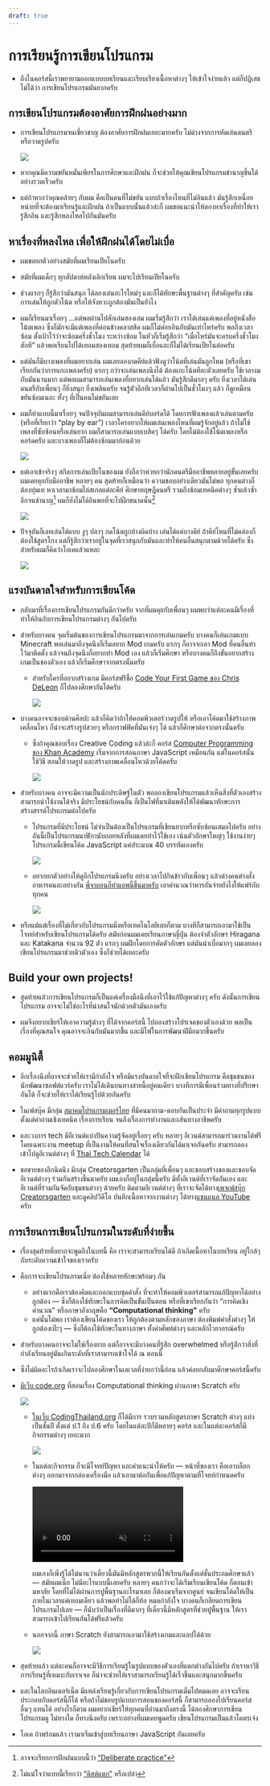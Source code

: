 ```yaml
---
draft: true
---
```


# การเรียนรู้การเขียนโปรแกรม

- ถึงในคอร์สนี้เราพยายามออกแบบบทเรียนและเรียบเรียงเนื้อหาต่างๆ ให้เข้าใจง่ายแล้ว
  แต่ก็ปฏิเสธไม่ได้ว่า
  การเขียนโปรแกรมมันยากครับ

## การเขียนโปรแกรมต้องอาศัยการฝึกฝนอย่างมาก

- การเขียนโปรแกรมจนเชี่ยวชาญ
  ต้องอาศัยการฝึกฝนเยอะมากครับ
  ไม่ต่างจากการหัดเล่นดนตรีหรือวาดรูปครับ

  ![](https://im.dt.in.th/ipfs/bafybeifclfhm2vantukuug6nrvli5zit2y7fgltywnnv77pkxrqkmqkvxu/image.webp)

- หากคุณมีความขยันหมั่นเพียรในการศึกษาและฝึกฝน
  ก็จะช่วยให้คุณเขียนโปรแกรมชำนาญขึ้นได้อย่างรวดเร็วครับ

- แต่ถ้าหากว่าคุณคล้ายๆ กับผม คือเป็นคนที่ไม่ขยัน
  แบบถ้าเรื่องไหนที่ไม่อินแล้ว มันรู้สึกเหนื่อยหน่ายที่จะต้องมาเรียนรู้และฝึกฝน
  ถ้าเป็นแบบนั้นแล้วล่ะก็
  ผมขอแนะนำให้ลองหาเรื่องที่ทำให้เรารู้สึกอิน และรู้สึกหลงไหลไปกันมันครับ

## หาเรื่องที่หลงไหล เพื่อให้ฝึกฝนได้โดยไม่เบื่อ

- ผมขอยกตัวอย่างสมัยที่ผมเรียนเปียโนครับ

- สมัยที่ผมเด็กๆ ทุกสัปดาห์หลังเลิกเรียน ผมจะไปเรียนเปียโนครับ

- ช่วงแรกๆ ก็รู้สึกว่ามันสนุก ได้ลองเล่นอะไรใหม่ๆ และก็ได้ทักษะพื้นฐานต่างๆ ที่สำคัญครับ
  เช่น การเล่นให้ถูกตัวโน้ต หรือให้จังหวะถูกต้องมันเป็นยังไง

- ผมก็เรียนมาเรื่อยๆ
  …แต่พอผ่านไปสักเล่มสองเล่ม ผมเริ่มรู้สึกว่า
  เราได้เล่นแค่เพลงที่อยู่หนังสือโน้ตเพลง ซึ่งก็มักจะมีแต่เพลงที่ค่อนข้างคลาสสิค ผมก็ไม่ค่อยอินกับมันเท่าไหร่ครับ
  พอถึงเวลาซ้อม ตั้งเป้าไว้ว่าจะซ้อมครึ่งชั่วโมง
  ระหว่างซ้อม ในหัวก็เริ่มรู้สึกว่า “เมื่อไหร่มันจะครบครึ่งชั่วโมงสักที”
  แล้วพอเรียนไปได้เทอมสองเทอม สุดท้ายผมก็เบื่อและก็ไม่ได้เรียนเปียโนต่อครับ

- แต่มันก็มีบางเพลงที่ผมอยากเล่น
  ผมเลยลองกดคีย์แล้วฟังดูว่าโน้ตที่เล่นมันถูกไหม (หรือที่เขาเรียกกันว่าการแกะเพลงครับ)
  แรกๆ กว่าจะเล่นเพลงนึงได้ ต้องแกะโน้ตทีละตัวเลยครับ ใช้เวลางมกับมันนานมาก
  แต่พอผมสามารถเล่นเพลงที่อยากเล่นได้แล้ว มันรู้สึกดีมากๆ ครับ
  ยิ่งเวลาได้เล่นดนตรีกับเพื่อนๆ ก็ยิ่งสนุก ยิ่งเพลินครับ จนรู้ตัวอีกทีเวลาก็ผ่านไปเป็นชั่วโมงๆ แล้ว
  ก็ดูเหมือนขยันซ้อมเนอะ ทั้งๆ ที่เป็นคนไม่ขยันเลย

- ผมก็ทำแบบนี้มาเรื่อยๆ
  จนปัจจุบันผมสามารถเล่นคีย์บอร์ดได้ โดยการฟังเพลงแล้วเล่นตามครับ (หรือที่เรียกว่า “play by ear”)
  เวลาใครอยากให้ผมเล่นเพลงไหนที่ผมรู้จักอยู่แล้ว ถ้าไม่ใช่เพลงที่ซับซ้อนหรือเล่นยาก ผมก็สามารถเล่นแบบเบสิคๆ ได้ครับ โดยไม่ต้องใช้โน้ตเพลงหรือคอร์ดครับ และบางเพลงก็ไม่ต้องซ้อมมาก่อนด้วย

  ![](https://im.dt.in.th/ipfs/bafybeihnen446bdv2d26t6fr4v2bfqy577cgdki63qhacv7azd7dvoxzfe/image.webp)

- แต่เอาเข้าจริงๆ สกิลการเล่นเปียโนของผม ยังถือว่าห่วยกว่านักดนตรีมืออาชีพหลายอยู่ขั้นเลยครับ
  ผมเคยคุยกับมืออาชีพ หลายๆ คน
  สุดท้ายก็เหมือนว่า ความชอบอย่างเดียวมันไม่พอ
  ทุกคนต่างก็ต้องทุ่มเท
  หาเวลามาซ้อมไล่สเกลแต่ละคีย์ ศึกษาทฤษฎีดนตรี รวมถึงซ้อมเทคนิคต่างๆ ซ้ำแล้วซ้ำอีกจนชำนาญ[^deliberate]
  ผมก็ยังไม่ได้อินพอที่จะไปฝึกขนาดนั้น[^tist]

  ![](https://im.dt.in.th/ipfs/bafybeieuxlqnnjrxcrxpkohwn54mrmcnjkyw4xafbkhxvggsgpxxqcdpli/image.webp)

- ปัจจุบันก็เลยเล่นได้แบบ งูๆ ปลาๆ กดโน้ตถูกบ้างผิดบ้าง เล่นได้แค่บางคีย์
  ถ้าคีย์ไหนที่ไม่คล่องก็ต้องใช้สูตรโกง
  แต่ก็รู้สึกว่าเราอยู่ในจุดที่เราสนุกกับมันและทำให้คนอื่นสนุกตามด้วยได้ครับ
  ซึ่งสำหรับผมก็คิดว่าโอเคแล้วแหละ

  ![](https://im.dt.in.th/ipfs/bafybeibc5732fway4lkcwkgl2zs4vxxo35svdp7nvlut7ujsonnpjcqn3m/image.webp)

[^deliberate]: อาจจะเรียกการฝึกฝนแบบนี้ว่า [“Deliberate practice”](https://jamesclear.com/beginners-guide-deliberate-practice)
[^tist]: ไม่แน่ใจว่าแบบนี้เรียกว่า [“ติสต์แตก”](https://www.facebook.com/watch/?v=840458374085119) หรือเปล่า

## แรงบันดาลใจสำหรับการเขียนโค้ด

- กลับมาที่เรื่องการเขียนโปรแกรมกันดีกว่าครับ
  จากที่ผมคุยกับเพื่อนๆ ผมพบว่าแต่ละคนมีเรื่องที่ทำให้อินกับการเขียนโปรแกรมต่างๆ กันไปครับ

- สำหรับบางคน จุดเริ่มต้นของการเขียนโปรแกรมมาจากการเล่นเกมครับ
  บางคนก็เล่นเกมแบบ Minecraft
  พอเล่นมาถึงจุดนึงก็เริ่มอยาก Mod เกมครับ
  แรกๆ ก็อาจจะเอา Mod ที่คนอื่นทำไว้มาติดตั้ง
  แล้วจนถึงจุดนึงก็อยากทำ Mod เอง แล้วก็เริ่มศึกษา
  หรือบางคนก็ถึงขั้นอยากสร้างเกมเป็นของตัวเอง แล้วก็เริ่มศึกษาจากตรงนั้นครับ

  - สำหรับใครที่อยากสร้างเกม
    มีคอร์สฟรีชื่อ [Code Your First Game ของ Chris DeLeon](https://www.udemy.com/course/code-your-first-game/)
    ก็ไปลองศึกษากันได้ครับ

    ![](https://im.dt.in.th/ipfs/bafybeig3adfnmy4vagqwe4pn26dcdj4xlw22obmlqah2krqlodljvmsvvu/image.webp)

- บางคนอาจจะชอบด้านศิลปะ
  แล้วก็คิดว่าถ้าให้คอมพิวเตอร์วาดรูปให้
  หรือเอาโค้ดมาใช้สร้างภาพเคลื่อนไหว
  ก็น่าจะสร้างรูปสวยๆ หรือกราฟฟิคที่มันเจ๋งๆ ได้ แล้วก็ศึกษาต่อจากตรงนั้นครับ

  - ซึ่งถ้าคุณชอบเรื่อง Creative Coding แล้วล่ะก็
    คอร์ส [Computer Programming ของ Khan Academy](https://www.khanacademy.org/computing/computer-programming) เริ่มจากการสอนภาษา JavaScript เหมือนกัน
    แต่ในคอร์สนั้น ใช้วิธี สอนให้วาดรูป และสร้างภาพเคลื่อนไหวด้วยโค้ดครับ

    ![](https://im.dt.in.th/ipfs/bafybeihhqgt4xnp3eu4uh3oa3qipayrnvi6vxffdz6b7ayrr2ei2xifmou/image.webp)

- สำหรับบางคน อาจจะมีความเป็นนักประดิษฐ์ในตัว
  พอลองเขียนโปรแกรมแล้วเห็นสิ่งที่ตัวเองสร้างสามารถนำใช้งานได้จริง มีประโยชน์กับคนอื่น
  ก็เป็นไฟที่มาเติมพลังให้ได้พัฒนาทักษะการสร้างสรรค์โปรแกรมต่อไปครับ

  - โปรแกรมที่มีประโยชน์ ไม่จำเป็นต้องเป็นโปรแกรมที่เขียนยากหรือซับซ้อนเสมอไปครับ
    อย่างอันนี้เป็นโปรแกรมนาฬิกานับถอยหลังที่ผมเคยทำไว้ใช้เอง เน้นตัวอักษรใหญ่ๆ ใช้งานง่ายๆ
    โปรแกรมนี้เขียนโค้ด JavaScript แค่ประมาณ 40 บรรทัดเองครับ

    ![](https://im.dt.in.th/ipfs/bafybeihsyni3bn36xteyrwho4fzxl4uavjdpm3lcksslpl67cvdh7ounzi/image.webp)

  - อยากยกตัวอย่างให้ดูอีกโปรแกรมนึงครับ
    อย่างเวลาไปกินข้าวกับเพื่อนๆ แล้วต่างคนต่างสั่งอาหารคนละอย่างกัน
    [พี่จาบอนก็ทำแอพนี้ขึ้นมาครับ](https://twitter.com/Jabont/status/1194775856628895745)
    เอาคำนวณว่าหารกันจ่ายยังไงให้แฟร์กับทุกคน

    [![](https://im.dt.in.th/ipfs/bafybeiczsooeblmva4dde4syhedlktdvfzdmk4otwq6tx6aurbuljx63me/image.webp)](https://twitter.com/Jabont/status/1194775856628895745)

- หรือแม้แต่เรื่องที่ไม่เกี่ยวกับโปรแกรมมิ่งหรือเทคโนโลยีเลยก็ตาม บางทีก็สามารถเอามาใช้เป็นโจทย์สำหรับเขียนโปรแกรมได้ครับ
  สมัยก่อนผมเคยเรียนภาษาญี่ปุ่น ต้องจำตัวอักษร Hiragana และ Katakana จำนวน 92 ตัว
  แรกๆ ผมฝึกโดยการคัดตัวอักษร แต่มันน่าเบื่อมากๆ
  ผมเลยลองเขียนโปรแกรมมาช่วยติวตัวเอง ซึ่งก็ช่วยได้เยอะครับ

## Build your own projects!

- สุดท้ายแล้วการเขียนโปรแกรมก็เป็นแค่เครื่องมือนึงที่เอาไว้ใช้แก้ปัญหาต่างๆ ครับ
  ดังนั้นการเขียนโปรแกรม อาจจะไม่ใช่อะไรที่น่าสนใจนักด้วยตัวมันเองครับ

- ผมจึงอยากเชียร์ให้เอาความรู้ต่างๆ ที่ได้จากคอร์สนี้ ไปลองสร้างโปรเจคของตัวเองด้วย
  พอเป็นเรื่องที่คุณสนใจ คุณอาจจะอินกับมันมากขึ้น และมีไฟในการพัฒนาฝีมือมากขึ้นครับ

## คอมมูนิตี้

- อีกเรื่องนึงที่อาจจะช่วยให้เรามีกำลังใจ หรือมีแรงบันดาลใจที่จะฝึกเขียนโปรแกรม คือชุมชนของนักพัฒนาซอฟต์แวร์ครับ
  เราไม่ได้เดินบนทางสายนี้อยู่คนเดียว
  บางทีการมีเพื่อนร่วมทางที่ปรึกษากันได้ ก็จะช่วยให้เราได้เรียนรู้ไปด้วยกันครับ

- ในเฟสบุ๊ค มีกลุ่ม [สมาคมโปรแกรมเมอร์ไทย](https://www.facebook.com/groups/240703846140892) ที่มีคนมาถาม-ตอบกันเป็นประจำ
  มีคำถามทุกรูปแบบ ตั้งแต่คำถามเชิงเทคนิค เรื่องการเรียน จนถึงเรื่องการทำงานและเส้นทางอาชีพครับ

- และวงการ tech
  มีอีเวนต์แบ่งปันความรู้จัดอยู่เรื่อยๆ ครับ
  หลายๆ อีเวนต์สามารถมาร่วมงานได้ฟรี โดยเฉพาะงาน meetup ที่เป็นงานให้คนที่สนใจเรื่องเดียวกันได้มาเจอกันครับ
  สามารถลองเข้าไปดูอีเวนต์ต่างๆ ที่ [Thai Tech Calendar](https://th.techcal.dev/) ได้

- ขอขายของอีกนิดนึง
  มีกลุ่ม Creatorsgarten เป็นกลุ่มที่เพื่อนๆ และชอบสร้างของและชอบจัดอีเวนต์ต่างๆ ร่วมกันสร้างขึ้นมาครับ ผมเองก็อยู่ในกลุ่มนี้ครับ
  มีทั้งอีเวนต์ที่เราจัดกันเอง และอีเวนต์ที่ร่วมกันจัดกับชุมชนต่างๆ ด้วยครับ
  ติดตามอีเวนต์ต่างๆ ที่เราจะจัดได้ทาง[เพจเฟสบุ๊ก Creatorsgarten](https://www.facebook.com/creatorsgarten) และดูคลิปวีดีโอ บันทึกเนื้อหาจากงานต่างๆ ได้ทาง[แชนแนล YouTube](https://www.youtube.com/@creatorsgarten) ครับ

## การเรียนการเขียนโปรแกรมในระดับที่ง่ายขึ้น

- เรื่องสุดท้ายที่อยากจะพูดถึงในบทนี้ คือ
  เราจะสามารถเรียนได้ดี ถ้าเกิดเนื้อหาในบทเรียน อยู่ใกล้ๆ กับระดับความเข้าใจของเราครับ

- คือการจะเขียนโปรแกรมเนี่ย ต้องใช้หลายทักษะพร้อมๆ กัน

  - อย่างแรกคือเราต้องคิดและออกแบบชุดคำสั่ง ที่จะทำให้คอมพิวเตอร์สามารถแก้ปัญหาได้อย่างถูกต้อง — ซึ่งก็ต้องใช้ทักษะในการคิดเป็นขั้นเป็นตอน หรือที่เขาเรียกกันว่า “การคิดเชิงคำนวณ” หรือภาษาอังกฤษคือ **“Computational thinking”** ครับ
  - แค่นั้นไม่พอ เราต้องเขียนโค้ดของเรา ให้ถูกต้องตามหลักของภาษา ต้องพิมพ์คำสั่งต่างๆ ให้ถูกต้องเป๊ะๆ — ซึ่งก็ต้องใช้ทักษะในทางภาษา ทั้งคำศัพท์ต่างๆ และหลักไวยากรณ์ครับ

- สำหรับบางคนอาจจะไม่ใช่เรื่องยาก แต่ก็อาจจะมีบางคนที่รู้สึก overwhelmed
  หรือรู้สึกว่าสิ่งที่กำลังเรียนอยู่มันเกินระดับที่เราสามารถเข้าใจได้ ณ ตอนนี้

- ซึ่งไม่ผิดอะไรถ้าเกิดเราจะไปลองศึกษาในเลเวลที่ง่ายกว่านี้ก่อน แล้วค่อยกลับมาศึกษาคอร์สนี้ครับ

- [มีเว็บ code.org](https://studio.code.org/courses) ที่สอนเรื่อง Computational thinking ผ่านภาษา Scratch ครับ

  ![](https://im.dt.in.th/ipfs/bafybeieyuwjl2ezrvspfh4sv6c5s5gfrb2fnxwq6cjwiujbtstonwahhvy/image.webp)

  - [ในเว็บ CodingThailand.org](https://codingthailand.org/courses) ก็ได้มีการ
    รวบรวมหลักสูตรภาษา Scratch ต่างๆ แบ่งเป็นชั้นปี ตั้งแต่ ป.1 ถึง ป.6 ครับ
    โดยในแต่ละปีก็มีหลายๆ คอร์ส
    และในแต่ละคอร์สก็มีกิจกรรมต่างๆ เยอะมาก

    ![](https://im.dt.in.th/ipfs/bafybeihub3oz7ljotar2uo3uhodovus7cjljuewovekvb5pfbpfybd75eq/image.webp)

  - ในแต่ละกิจกรรม ก็จะมีโจทย์ปัญหา และคำแนะนำให้ครับ — หน้าที่ของเรา คือเอาบล็อกต่างๆ ออกมาจากกล่องเครื่องมือ
    แล้วเอามาต่อกันเพื่อแก้ปัญหาตามที่โจทย์กำหนดครับ

    <video src="https://im.dt.in.th/ipfs/bafybeia5gjdtfr5gra45xh65n3zorsghqtgrgyuoca6mrlsimtjmichkmq/codeorg.mp4" muted autoplay loop controls></video>

    ผมเองก็เพิ่งรู้ได้ไม่นานว่าเดี๋ยวนี้มันมีหลักสูตรพวกนี้ให้เรียนกันตั้งแต่ชั้นประถมศึกษาแล้ว — สมัยผมเนี่ย ไม่มีอะไรแบบนี้เลยครับ
    หลายๆ คนกว่าจะได้เริ่มเรียนเขียนโค้ด ก็ตอนเข้ามหาลัย โดยที่ไม่ได้ผ่านการปูพื้นฐานอะไรมาเลย
    ก็ต้องมาเริ่มจากศูนย์ จนเขียนโค้ดให้เป็น ภายในเวลาแค่เทอมเดียว แล้วพอทำไม่ได้ก็ท้อ หมดกำลังใจ บางคนก็เกลียดการเขียนโปรแกรมไปเลย — ก็นับว่าเป็นเรื่องที่ดีมากๆ ที่เดี๋ยวนี้มีหลักสูตรที่ช่วยปูพื้นฐาน ให้เราสามารถเข้าไปเรียนกันได้ฟรีแล้วครับ

  - นอกจากนี้ ภาษา Scratch ยังสามารถเอามาใช้สร้างเกมและแอปได้ด้วย

    ![](https://im.dt.in.th/ipfs/bafybeidvux7nwm7uhtfjxjjsp5n4n5y44r2xxmhfcwbzlfey67esotj7hi/image.webp)

- สุดท้ายแล้ว
  แต่ละคนก็อาจจะมีวิธีการเรียนรู้ในรูปแบบของตัวเองที่แตกต่างกันไปครับ
  ถ้าเราหาวิธีการเรียนรู้ที่เหมาะกับเราเจอ ก็น่าจะช่วยให้เราสามารถเรียนรู้ได้เร็วขึ้นและสนุกมากขึ้นครับ

- และในโลกอินเตอร์เน็ต มีแหล่งเรียนรู้เกี่ยวกับการเขียนโปรแกรมเต็มไปหมดเลย
  อาจจะเรียนประกอบกับคอร์สนี้ก็ได้
  หรือถ้าไม่ชอบรูปแบบการสอนของคอร์สนี้ ก็สามารถลองไปเรียนคอร์สอื่นๆ แทนได้
  อย่างไรก็ตาม ผมอยากเชียร์ให้ทุกคนที่อ่านมาถึงตรงนี้ ได้ลองศึกษาการเขียนโปรแกรมดู ไม่ทางใด ก็ทางนึงครับ
  เพราะอย่างที่ผมเคยพูดครับ เขียนโปรแกรมเป็นแล้วโคตรเจ๋ง

- โอเค
  ถ้าพร้อมแล้ว เรามาเริ่มเข้าสู่บทเรียนภาษา JavaScript กันเลยครับ

